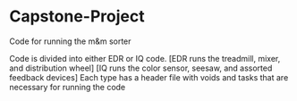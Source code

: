 # Capstone-Project
Code for running the m&amp;m sorter

Code is divided into either EDR or IQ code.
[EDR runs the treadmill, mixer, and distribution wheel]
[IQ runs the color sensor, seesaw, and assorted feedback devices]
Each type has a header file with voids and tasks that are necessary for running the code
